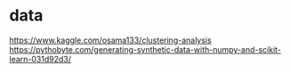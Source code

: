 # data

https://www.kaggle.com/osama133/clustering-analysis
https://pythobyte.com/generating-synthetic-data-with-numpy-and-scikit-learn-031d92d3/
